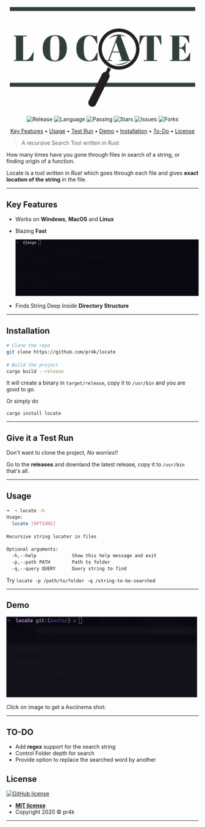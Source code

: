 

<p align="center">
    <img src="img/locate.gif" width="490" alt"howto" >
    <br>
    <img src="https://img.shields.io/github/v/release/pr4k/locate"
        alt="Release">
    <img src="https://img.shields.io/badge/language-rust-red.svg" alt="Language">
    <img src="https://github.com/pr4k/locate/workflows/Publish/badge.svg" alt="Passing">
    <img src="https://img.shields.io/github/stars/pr4k/locate" alt="Stars">
    <img src="https://img.shields.io/github/issues/pr4k/locate" alt="Issues">
    <img src="https://img.shields.io/github/forks/pr4k/locate" alt="Forks">
</p>
<p align="center">
    <a href="#key-features">Key Features</a> •
    <a href="#usage">Usage</a> •
    <a href="#give-it-a-test-run">Test Run</a> •
    <a href="#demo">Demo</a> •
    <a href="#installation">Installation</a> •
    <a href="#to-do">To-Do</a> •
    <a href="#license">License</a>
</p>

> A recursive Search Tool written in Rust

How many times have you gone through files in search of a string, or finding origin of a function.

Locate is a tool written in *Rust* which goes through each file and gives **exact location of the string** in the file.

---
## **Key Features**
- Works on **Windows**, **MacOS** and **Linux**
- Blazing **Fast**
  
  ![speed](img/speed.gif)

- Finds String Deep Inside **Directory Structure**
  

---

## **Installation** 

``` bash
# Clone the repo
git clone https://github.com/pr4k/locate

# Build the project
cargo build --release

```
It will create a binary in `target/release`, copy it to `/usr/bin` and you are good to go.

Or simply do 

`cargo install locate`

---

## **Give it a Test Run**
Don't want to clone the project, *No worries!!* 

Go to the **releases** and downlaod the latest release, copy it to `/usr/bin` that's all.

---

## **Usage**

```bash
➜  ~ locate -h                       
Usage:
  locate [OPTIONS]

Recursive string locater in files

Optional arguments:
  -h,--help             Show this help message and exit
  -p,--path PATH        Path to folder
  -q,--query QUERY      Query string to find
```
Try `locate -p /path/to/folder -q /string-to-be-searched`

---

## **Demo**
<a href="https://asciinema.org/a/9uBSxwooJEGBLNZvoaW5zPPhF"><img src = "img/demo.gif" width = 500/></a>

Click on image to get a Asciinema shot:

---

## **TO-DO**

- Add **regex** support for the search string
- Control Folder depth for search
- Provide option to replace the searched word by another
  
## **License**
[![GitHub license](https://img.shields.io/github/license/pr4k/locate)](https://github.com/pr4k/locate)

- **[MIT license](http://opensource.org/licenses/mit-license.php)**
- Copyright 2020 © pr4k
---
